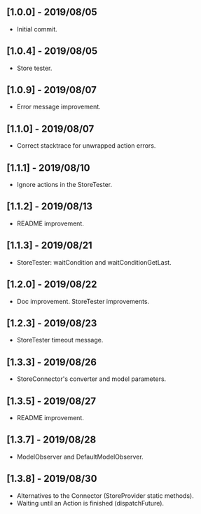 ## [1.0.0] - 2019/08/05

* Initial commit.

## [1.0.4] - 2019/08/05

* Store tester.

## [1.0.9] - 2019/08/07

* Error message improvement.

## [1.1.0] - 2019/08/07

* Correct stacktrace for unwrapped action errors.

## [1.1.1] - 2019/08/10

* Ignore actions in the StoreTester.

## [1.1.2] - 2019/08/13

* README improvement.

## [1.1.3] - 2019/08/21

* StoreTester: waitCondition and waitConditionGetLast.

## [1.2.0] - 2019/08/22

* Doc improvement. StoreTester improvements.

## [1.2.3] - 2019/08/23

* StoreTester timeout message.

## [1.3.3] - 2019/08/26

* StoreConnector's converter and model parameters.

## [1.3.5] - 2019/08/27

* README improvement.

## [1.3.7] - 2019/08/28

* ModelObserver and DefaultModelObserver.

## [1.3.8] - 2019/08/30

* Alternatives to the Connector (StoreProvider static methods).
* Waiting until an Action is finished (dispatchFuture).

